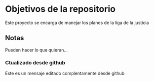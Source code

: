 # Objetivos de la repositorio

Este proyecto se encarga de manejar los planes de la liga de la justicia


## Notas
Pueden hacer lo que quieran...

### Ctualizado desde github
Este es un mensaje editado complentamente desde github
